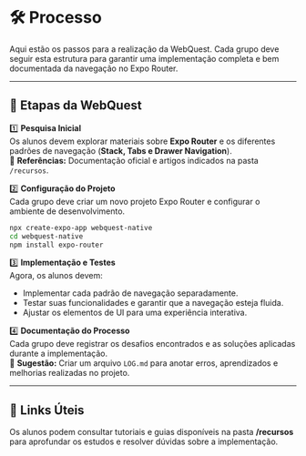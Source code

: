 # 🛠 Processo  
Aqui estão os passos para a realização da WebQuest. Cada grupo deve seguir esta estrutura para garantir uma implementação completa e bem documentada da navegação no Expo Router.  

---

## 🔹 Etapas da WebQuest  

1️⃣ **Pesquisa Inicial**  
Os alunos devem explorar materiais sobre **Expo Router** e os diferentes padrões de navegação (**Stack, Tabs e Drawer Navigation**).  
📌 **Referências:** Documentação oficial e artigos indicados na pasta `/recursos`.  

2️⃣ **Configuração do Projeto**  
Cada grupo deve criar um novo projeto Expo Router e configurar o ambiente de desenvolvimento.  
```bash
npx create-expo-app webquest-native
cd webquest-native
npm install expo-router
```

3️⃣ **Implementação e Testes**  
Agora, os alunos devem:  
- Implementar cada padrão de navegação separadamente.  
- Testar suas funcionalidades e garantir que a navegação esteja fluida.  
- Ajustar os elementos de UI para uma experiência interativa.  

4️⃣ **Documentação do Processo**  
Cada grupo deve registrar os desafios encontrados e as soluções aplicadas durante a implementação.  
📌 **Sugestão:** Criar um arquivo `LOG.md` para anotar erros, aprendizados e melhorias realizadas no projeto.  

---

## 🔗 Links Úteis  

Os alunos podem consultar tutoriais e guias disponíveis na pasta **/recursos** para aprofundar os estudos e resolver dúvidas sobre a implementação.  